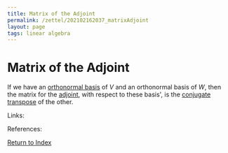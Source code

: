 ```yaml
---
title: Matrix of the Adjoint
permalink: /zettel/202102162037_matrixAdjoint
layout: page
tags: linear algebra
---
```

# Matrix of the Adjoint

If we have an [orthonormal basis](202102142105_orthonormalBasisDefinition) of $V$ and an orthonormal basis of $W$, then the 
matrix for the [adjoint](202102161843_adjointDefinition), with respect to these basis', is the 
[conjugate transpose](202102162035_conjugateTransposeDefinition) of the other.

Links: 

References: 

[Return to Index](index)